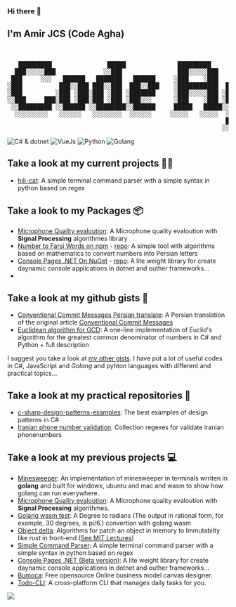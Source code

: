 ### Hi there 👋
## I'm Amir JCS (Code Agha) 

<pre style="backgound-color=transparent">
   <br>
   █████████               █████              █████████            █████               
  ███░░░░░███             ░░███               ███░░░░░███          ░░███                
 ███     ░░░   ██████   ███████   ██████     ░███    ░███   ███████ ░███████    ██████  
░███          ███░░███ ███░░███  ███░░███    ░███████████  ███░░███ ░███░░███  ░░░░░███ 
░███         ░███ ░███░███ ░███ ░███████     ░███░░░░░███ ░███ ░███ ░███ ░███   ███████ 
░░███     ███░███ ░███░███ ░███ ░███░░░      ░███    ░███ ░███ ░███ ░███ ░███  ███░░███ 
 ░░█████████ ░░██████ ░░████████░░██████     █████   █████░░███████ ████ █████░░████████
  ░░░░░░░░░   ░░░░░░   ░░░░░░░░  ░░░░░░     ░░░░░   ░░░░░  ░░░░░███░░░░ ░░░░░  ░░░░░░░░ 
                                                           ███ ░███                      
                                                          ░░██████                      
</pre>

![C# & dotnet](https://img.shields.io/badge/C%23%20%26%20dotnet-c%23d%26dotnet?logo=dotnet&logoColor=%23083344&labelColor=%237dd3fc&color=%230891b2) ![VueJs](https://img.shields.io/badge/Vue-c%23d%26dotnet?logo=vuedotjs&logoColor=%23166534&labelColor=%234ade80&color=%2316a34a) ![Python](https://img.shields.io/badge/Python-c%23d%26dotnet?logo=python&logoColor=%23fbbf24&labelColor=%23082f49&color=%23fbbf24) ![Golang](https://img.shields.io/badge/Golang-c%23d%26dotnet?logo=go&logoColor=%23083344&labelColor=%237dd3fc&color=%23113F67)


## Take a look at my current projects 🧑‍💻
- [hili-cat](https://github.com/AmirMahdyJebreily/Simple-Command-Parser): A simple terminal command parser with a simple syntax in python based on regex

## Take a look to my Packages 📦
- [Microphone Quality evaloution](https://www.npmjs.com/package/microphone-quality-evaloution): A Microphone quality evaloution with __Signal Processing__ algorithmes library
- [Number to Farsi Words on npm](https://www.npmjs.com/package/num-to-fa-word-js) - [repo](https://github.com/AmirMahdyJebreily/NumToFaWordJS): A simple tool with algorithms based on mathematics to convert numbers into Persian letters
- [Console Pages .NET On NuGet](https://www.nuget.org/packages/ConsolePages/) - [repo](https://github.com/AmirMahdyJebreily/console-pages-dot-net): A lite weight library for create daynamic console applications in dotnet and outher frameworks...
- 

## Take a look at my github gists 📑
- [Conventional Commit Messages Persian translate](https://gist.github.com/AmirMahdyJebreily/fde9631a0d9362d55bb7545a51097b15): A Persian translation of the original article [Conventional Commit Messages](https://gist.github.com/qoomon/5dfcdf8eec66a051ecd85625518cfd13)
- [Euclidean algorithm for GCD](https://gist.github.com/AmirMahdyJebreily/2c0e7c05f642af18c3bd6d58a915bfdc): A one-line implementation of Euclid's algorithm for the greatest common denominator of numbers in C# and Python + full description

I suggest you take a look at [my other gists](https://gist.github.com/AmirMahdyJebreily). I have put a lot of useful codes in C#, JavaScript and _Golang_ and pyhton languages ​​with different and practical topics...

## Take a look at my practical repositories 🎯
- [c-sharp-design-patterns-examples](https://github.com/AmirMahdyJebreily/c-sharp-design-patterns-examples): The best examples of design patterns in C#
- [Iranian phone number validation](https://github.com/AmirMahdyJebreily/iranian-phonenumber-validation): Collection regexes for validate iranian phonenumbers

## Take a look at my previous projects 💻
- [Minesweeper](https://github.com/AmirMahdyJebreily/MinesweeperGO): An implementation of minesweeper in terminals wrriten in __golang__ and built for windowx, ubuntu and mac and wasm to show how golang can run everywhere.
- [Microphone Quality evaloution](https://github.com/AmirMahdyJebreily/Microphone-quality-evaloution): A Microphone quality evaloution with __Signal Processing__ algorithmes.
- [Golang wasm test](https://github.com/AmirMahdyJebreily/WasmDegreeToRadians): A Degree to radians (The output in rational form, for example, 30 degrees, is pi/6.) convertion with golang wasm
- [Object delta](https://github.com/AmirMahdyJebreily/Ts-object-delta): Algorithms for patch an object in memory to Immutabilty like _rust_ in front-end ([See MIT Lectures](https://web.mit.edu/6.005/www/fa15/classes/09-immutability/))
- [Simple Command Parser](https://github.com/AmirMahdyJebreily/Simple-Command-Parser): A simple terminal command parser with a simple syntax in python based on regex
- [Console Pages .NET (Beta version)](https://github.com/AmirMahdyJebreily/console-pages-dot-net): A lite weight library for create daynamic console applications in dotnet and outher frameworks...
- [Bumoca](https://github.com/AmirMahdyJebreily/Bumoca-vue): Free opensource Online business model canvas designer.
- [Todo-CLI](https://github.com/AmirMahdyJebreily/Todo-CLI): A cross-platform CLI that manages daily tasks for you.
  


<a href="https://www.coffeebede.com/codeagha"><img class="img-fluid" src="https://coffeebede.ir/DashboardTemplateV2/app-assets/images/banner/default-yellow.svg" /></a>
